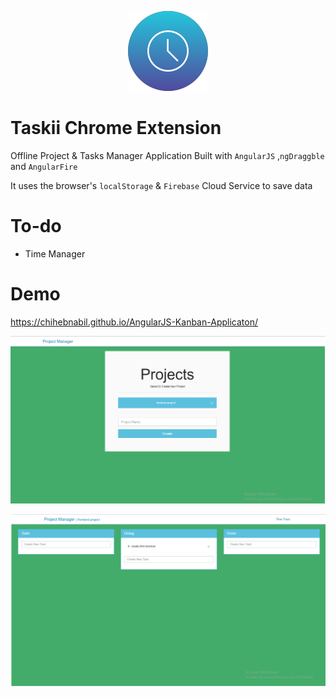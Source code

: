 <p align="center">
  <img src="https://github.com/chihebnabil/AngularJS-Kanban-Applicaton/blob/chromeex/assets/img/icon128.png?raw=true" alt="Taskii icon"/>
</p>

Taskii Chrome Extension
==
Offline Project & Tasks Manager Application Built with `AngularJS`  ,`ngDraggble` and `AngularFire`

It uses the browser's `localStorage` & `Firebase` Cloud Service to save data

To-do
=======
- Time Manager

Demo
====
https://chihebnabil.github.io/AngularJS-Kanban-Applicaton/



![project_manager](/project_manager.png)

![task_manager](/task_manager.png)

